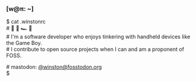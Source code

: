 ### [w@π: ~]

$ cat .winstonrc   
\# 🌱 👾 🏎️ 🎾  
\# I'm a software developer who enjoys tinkering with handheld devices like the Game Boy.  
\# I contribute to open source projects when I can and am a proponent of FOSS.

\# mastodon: [@winston@fosstodon.org](https://fosstodon.org/@winston)  
$ <img src="https://user-images.githubusercontent.com/71997294/211171023-9646ad14-3c19-4170-b415-740d47f8ed80.png" height="10">

<!--

Here are some ideas to get you started:

- 🔭 I’m currently working on ...
- 🌱 I’m currently learning ...
- 👯 I’m looking to collaborate on ...
- 🤔 I’m looking for help with ...
- 💬 Ask me about ...
- 📫 How to reach me: ...
- 😄 Pronouns: ...
- ⚡ Fun fact: ...
-->
